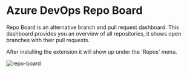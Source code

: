 # Azure DevOps Repo Board

Repo Board is an alternative branch and pull request dashboard. This dashboard provides you an overview of all repositories, it shows open branches with their pull requests.

After installing the extension it will show up under the 'Repos' menu.


![repo-board](https://raw.githubusercontent.com/oscarvantol/repo-board/main/repo-board/extension/screenshots/screenshot1.png)